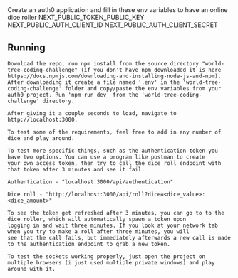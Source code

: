 ##

Create an auth0 application and fill in these env variables to have an online dice roller
NEXT_PUBLIC_TOKEN_PUBLIC_KEY
NEXT_PUBLIC_AUTH_CLIENT_ID
NEXT_PUBLIC_AUTH_CLIENT_SECRET

## Running

    Download the repo, run npm install from the source directory "world-tree-coding-challenge" (if you don't have npm downloaded it is here https://docs.npmjs.com/downloading-and-installing-node-js-and-npm). After downloading it create a file named '.env' in the 'world-tree-coding-challenge' folder and copy/paste the env variables from your auth0 project. Run 'npm run dev' from the 'world-tree-coding-challenge' directory.

    After giving it a couple seconds to load, navigate to http://localhost:3000.

    To test some of the requirements, feel free to add in any number of dice and play around.

    To test more specific things, such as the authentication token you have two options. You can use a program like postman to create
    your own access token, then try to call the dice roll endpoint with that token after 3 minutes and see it fail.

    Authentication - "localhost:3000/api/authentication"

    Dice roll - "http://localhost:3000/api/roll?dice=<dice_value>:<dice_amount>"

    To see the token get refreshed after 3 minutes, you can go to to the dice roller, which will automatically spawn a token upon
    logging in and wait three minutes. If you look at your network tab when you try to make a roll after three minutes, you will
    see that the call fails, but immediately afterwards a new call is made to the authentication endpoint to grab a new token.

    To test the sockets working properly, just open the project on multiple browsers (i just used multiple private windows) and play
    around with it.
